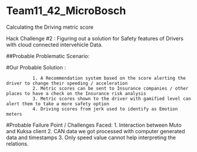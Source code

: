 # Team11_42_MicroBosch
Calculating the Driving metric score

Hack Challenge #2 : Figuring out a solution for Safety features of Drivers with cloud connected intervehicle Data.

##Probable Problematic Scenario: 

                   

#Our Probable Solution : 
            
            
              1. A Recommendation system based on the score alerting the driver to change their speeding / acceleration
              2. Metric scores can be sent to Insurance companies / other places to have a check on the Insurance risk analysis
              3. Metric scores shown to the driver with gamified level can alert them to take a more safety option
              4. Driving scores from jerk used to identify as Emotion meters 
              
  #Probable Failure Point / Challenges Faced: 
            1. Interaction between Muto and Kuksa client
            2. CAN data we got processed with computer generated data and timestamps
            3. Only speed value cannot help interpreting the relations.
              
